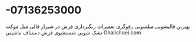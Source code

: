 # -07136253000
بهترین قالیشویی مبلشویی رفوگری تعمیرات رنگبرداری فرش در شیراز قالی مبل موکت تشک شویی شستشوی فرش دستباف ماشینی Ghalishoei.com
